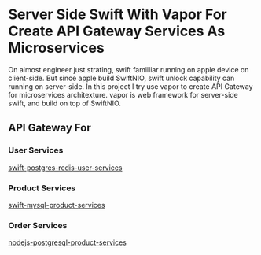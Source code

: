 # Server Side Swift With Vapor For Create API Gateway Services As Microservices

On almost engineer just strating, swift  familliar running on apple device on client-side. But since apple build SwiftNIO, swift unlock capability can running on server-side. In this project I try use vapor to create API Gateway for microservices architexture. vapor is web framework for server-side swift, and build on top of SwiftNIO.


## API Gateway For

### User Services
    
[swift-postgres-redis-user-services](https://github.com/sanengineer/microservices-swift-postgresql-user-services)

### Product Services

[swift-mysql-product-services](https://github.com/sanengineer/microservices-swift-postgresql-product-services)


### Order Services

[nodejs-postgresql-product-services](https://github.com/sanengineer/microservices-nodejs-postgresql-order-services)

